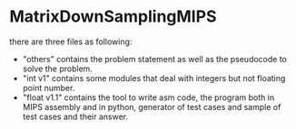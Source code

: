 # MatrixDownSamplingMIPS
there are three files as following:
- "others" contains the problem statement as well as the pseudocode to solve the problem.
- "int v1" contains some modules that deal with integers but not floating point number.
- "float v1.1" contains the tool to write asm code, the program both in MIPS assembly and in python, generator of test cases and sample of test cases and their answer.
